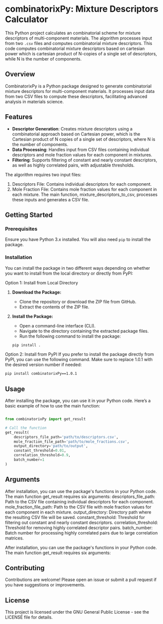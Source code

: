 # combinatorixPy: Mixture Descriptors Calculator
This Python project calculates an combinatorial scheme for mixture descriptors of multi-component materials. The algorithm processes input from two `.csv` files and computes combinatorial mixture descriptors. This code computes combinatorial mixture descriptors based on cartesian power which is cartesian product of N-copies of a single set of descriptors, while N is the number of components.


## Overview
CombinatorixPy is a Python package designed to generate combinatorial mixture descriptors for multi-component materials. It processes input data from two CSV files to compute these descriptors, facilitating advanced analysis in materials science.

## Features

- **Descriptor Generation**: Creates mixture descriptors using a combinatorial approach based on Cartesian power, which is the Cartesian product of N copies of a single set of descriptors, where N is the number of components.
- **Data Processing**: Handles input from CSV files containing individual descriptors and mole fraction values for each component in mixtures.
- **Filtering**: Supports filtering of constant and nearly constant descriptors, as well as highly correlated pairs, with adjustable thresholds.


The algorithm requires two input files:

1. Descriptors File: Contains individual descriptors for each component.
2. Mole Fraction File: Contains mole fraction values for each component in each mixture.
The main function, mixture_descriptors_to_csv, processes these inputs and generates a CSV file. 


## Getting Started

### Prerequisites

Ensure you have Python 3.x installed. You will also need `pip` to install the package.

### Installation
You can install the package in two different ways depending on whether you want to install from the local directory or directly from PyPI:

Option 1: Install from Local Directory
   1. **Download the Package:**
      - Clone the repository or download the ZIP file from GitHub.
      - Extract the contents of the ZIP file.

   2. **Install the Package:**
      - Open a command-line interface (CLI).
      - Navigate to the directory containing the extracted package files.
      - Run the following command to install the package:

      ```bash
      pip install .
      ```
Option 2: Install from PyPI
If you prefer to install the package directly from PyPI, you can use the following command. Make sure to replace 1.0.1 with the desired version number if needed:  

   ```bash
   pip install combinatorixPy==1.0.1
   ```

## Usage

After installing the package, you can use it in your Python code. Here’s a basic example of how to use the main function:


```python

from combinatorixPy import get_result

# Call the function
get_result(
    descriptors_file_path='path/to/descriptors.csv',
    mole_fraction_file_path='path/to/mole_fractions.csv',
    output_directory='path/to/output',
    constant_threshold=0.01,
    correlation_threshold=0.9,
    batch_number=1
)
```

## Arguments
After installation, you can use the package's functions in your Python code. The main function get_result requires six arguments:
descriptors_file_path: Path to the CSV file containing individual descriptors for each component.
mole_fraction_file_path: Path to the CSV file with mole fraction values for each component in each mixture.
output_directory: Directory path where the resulting CSV file will be saved.
constant_threshold: Threshold for filtering out constant and nearly constant descriptors.
correlation_threshold: Threshold for removing highly correlated descriptor pairs.
batch_number: Batch number for processing highly correlated pairs due to large correlation matrices.

After installation, you can use the package's functions in your Python code. The main function get_result requires six arguments:

## Contributing
Contributions are welcome! Please open an issue or submit a pull request if you have suggestions or improvements.
   
## License
This project is licensed under the GNU General Public License - see the LICENSE file for details.


